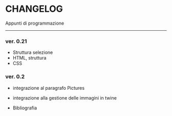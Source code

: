 CHANGELOG
=========

Appunti di programmazione
- - - - - - - - - - - - -

### ver. 0.21
* Struttura selezione
* HTML, struttura
* CSS


### ver. 0.2

* integrazione al paragrafo Pictures
* integrazione alla gestione delle immagini in twine

* Bibliografia
